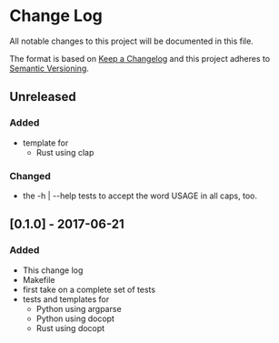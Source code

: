 # Change Log
All notable changes to this project will be documented in this file.

The format is based on [Keep a Changelog](http://keepachangelog.com/)
and this project adheres to [Semantic Versioning](http://semver.org/).

## Unreleased
### Added
- template for
    - Rust using clap

### Changed
- the -h | --help tests to accept the word USAGE in all caps, too.

## [0.1.0] - 2017-06-21
### Added
- This change log
- Makefile
- first take on a complete set of tests
- tests and templates for
    - Python using argparse
    - Python using docopt
    - Rust using docopt
